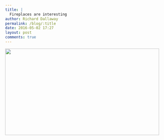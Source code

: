 ```yaml
---
title: |
  Fireplaces are interesting
author: Richard Dallaway
permalink: /blog/:title
date: 2016-05-02 17:27
layout: post
comments: true
---
```


<div><a href="http://static.skitters.dallaway.com/tp_2016-04-30_18_37_24.jpg"><img src="http://static.skitters.dallaway.com/tp_thumb_2016-04-30_18_37_24.jpg" width="500" height="281"/></a></div>

  
      
